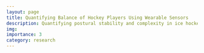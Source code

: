 ```yaml
---
layout: page
title: Quantifying Balance of Hockey Players Using Wearable Sensors
description: Quantifying postural stability and complexity in ice hockey players using wearable sensors
img:
importance: 3
category: research
---
```

